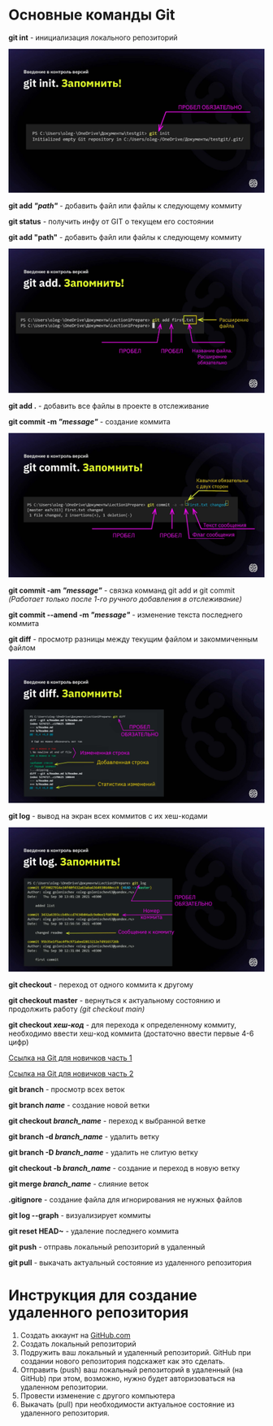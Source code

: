 # Основные команды Git

**git int** - инициализация локального репозиторий

![image](init.jpg) 

**git add _"path"_** - добавить файл или файлы к следующему коммиту 

**git status** - получить инфу от GIT о текущем его состоянии

**git add "path"** - добавить файл или файлы к следующему коммиту 

![image](add.jpg)

**git add .** - добавить все файлы в проекте в отслеживание 

**git commit -m _"message"_** - создание коммита

![image](commit.jpg)

**git commit -am _"message"_** - связка комманд git add и git commit *(Работает только после 1-го ручного добавления в отслеживание)*

**git commit --amend -m _"message"_** - изменение текста последнего коммита

**git diff** - просмотр разницы между текущим файлом и закоммиченным файлом

![image](diff.jpg)

**git log** - вывод на экран всех коммитов с их хеш-кодами

![image](log.jpg)

**git checkout** - переход от одного коммита к другому

**git checkout master** - вернуться к актуальному состоянию и продолжить работу *(git checkout main)*

**git checkout _хеш-код_** - для перехода к определенному коммиту, необходимо ввести хеш-код коммита (достаточно ввести первые 4-6 цифр)

[Ссылка на Git для новичков часть 1](https://habr.com/ru/articles/541258/)

[Ссылка на Git для новичков часть 2](https://habr.com/ru/articles/542616/)

__git branch__ - просмотр всех веток 

**git branch _name_** - создание новой ветки 

**git checkout _branch_name_** - переход к выбранной ветке

**git branch -d _branch_name_** - удалить ветку

**git branch -D _branch_name_** - удалить не слитую ветку

**git checkout -b _branch_name_** - создание и переход в новую ветку 

**git merge _branch_name_** - слияние веток

**.gitignore** - создание файла для игнорирования не нужных файлов

**git log --graph** - визуализирует коммиты 

**git reset HEAD~** - удаление последнего коммита 

**git push** - отправь локальный репозиторий в удаленный 

**git pull** - выкачать актуальный состояние из удаленного репозитория

# Инструкция для создание удаленного репозитория 

1. Создать аккаунт на [GitHub.com](https://github.com)
2. Создать локальный репозиторий 
3. Подружить ваш локальный и удаленный репозиторий. GitHub при создании нового репозитория подскажет как это сделать.
4. Отправить (push) ваш локальный репозиторий в удаленный (на GitHub) при этом, возможно, нужно будет авторизоваться на удаленном репозитории. 
5. Провести изменение с другого компьютера
6. Выкачать (pull) при необходимости актуальное состояние из удаленного репозитория.